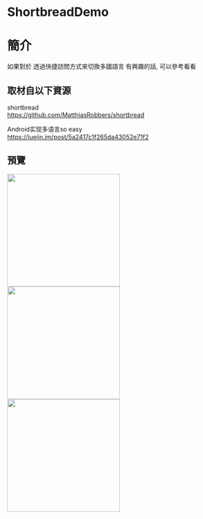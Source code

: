 # ShortbreadDemo

簡介
==================================
如果對於 透過快捷訪問方式來切換多國語言 有興趣的話, 可以參考看看                                   

取材自以下資源
--------
shortbread                                  
https://github.com/MatthiasRobbers/shortbread

Android实现多语言so easy                                  
https://juejin.im/post/5a2417c1f265da43052e71f2
                          
預覽
--------
<p align="left">
  <img src="https://i.imgur.com/JszAIeK.png" width="260"/>
  <img src="https://i.imgur.com/JWKSEgC.png" width="260"/>
  <img src="https://i.imgur.com/FLK7RPg.png" width="260"/>
</p> 
